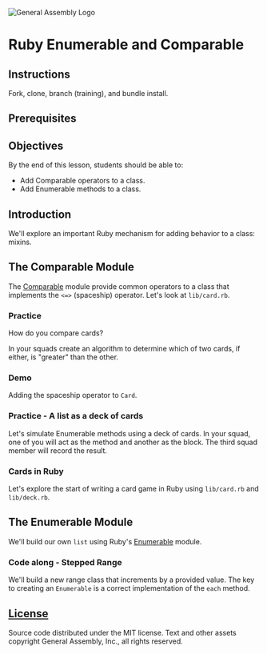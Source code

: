 ![General Assembly Logo](http://i.imgur.com/ke8USTq.png)

# Ruby Enumerable and Comparable

## Instructions

Fork, clone, branch (training), and bundle install.

## Prerequisites

## Objectives

By the end of this lesson, students should be able to:

- Add Comparable operators to a class.
- Add Enumerable methods to a class.

## Introduction

We'll explore an important Ruby mechanism for adding behavior to a class: mixins.

## The Comparable Module

The [Comparable](http://ruby-doc.org/core-2.2.3/Comparable.html) module provide common operators to a class that implements the `<=>` (spaceship) operator.  Let's look at `lib/card.rb`.

### Practice

How do you compare cards?

In your squads create an algorithm to determine which of two cards, if either, is "greater" than the other.

### Demo

Adding the spaceship operator to `Card`.

### Practice - A list as a deck of cards

Let's simulate Enumerable methods using a deck of cards.  In your squad, one of you will act as the method and another as the block.  The third squad member will record the result.

### Cards in Ruby

Let's explore the start of writing a card game in Ruby using `lib/card.rb` and `lib/deck.rb`.

## The Enumerable Module

We'll build our own `list` using Ruby's [Enumerable](http://ruby-doc.org/core-2.2.3/Enumerable.html) module.

### Code along - Stepped Range

We'll build a new range class that increments by a provided value.  The key to creating an `Enumerable` is a correct implementation of the `each` method.

## [License](LICENSE)

Source code distributed under the MIT license. Text and other assets copyright
General Assembly, Inc., all rights reserved.
